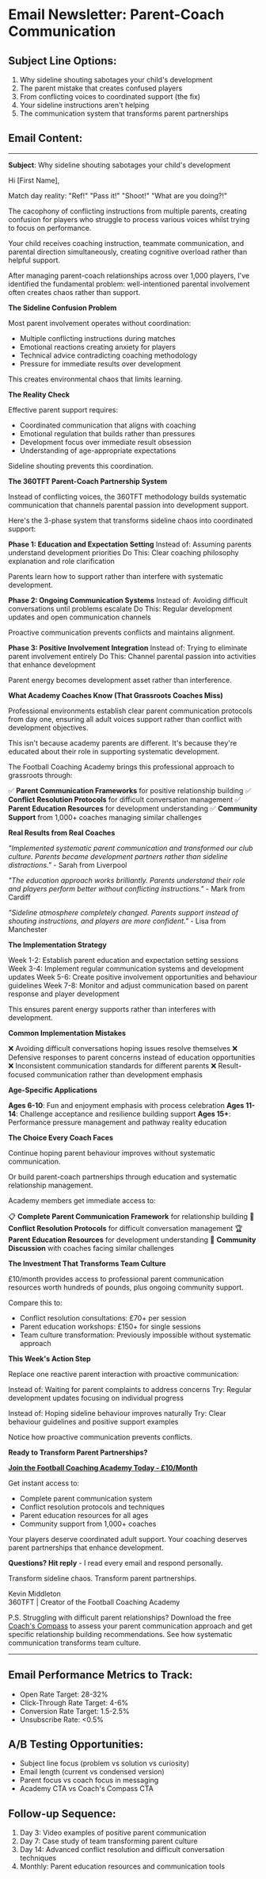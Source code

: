 # Email Newsletter: Parent-Coach Communication

## Subject Line Options:
1. Why sideline shouting sabotages your child's development
2. The parent mistake that creates confused players
3. From conflicting voices to coordinated support (the fix)
4. Your sideline instructions aren't helping
5. The communication system that transforms parent partnerships

## Email Content:

---

**Subject**: Why sideline shouting sabotages your child's development

Hi [First Name],

Match day reality: "Ref!" "Pass it!" "Shoot!" "What are you doing?!"

The cacophony of conflicting instructions from multiple parents, creating confusion for players who struggle to process various voices whilst trying to focus on performance.

Your child receives coaching instruction, teammate communication, and parental direction simultaneously, creating cognitive overload rather than helpful support.

After managing parent-coach relationships across over 1,000 players, I've identified the fundamental problem: well-intentioned parental involvement often creates chaos rather than support.

**The Sideline Confusion Problem**

Most parent involvement operates without coordination:
- Multiple conflicting instructions during matches
- Emotional reactions creating anxiety for players
- Technical advice contradicting coaching methodology
- Pressure for immediate results over development

This creates environmental chaos that limits learning.

**The Reality Check**

Effective parent support requires:
- Coordinated communication that aligns with coaching
- Emotional regulation that builds rather than pressures
- Development focus over immediate result obsession
- Understanding of age-appropriate expectations

Sideline shouting prevents this coordination.

**The 360TFT Parent-Coach Partnership System**

Instead of conflicting voices, the 360TFT methodology builds systematic communication that channels parental passion into development support.

Here's the 3-phase system that transforms sideline chaos into coordinated support:

**Phase 1: Education and Expectation Setting**
Instead of: Assuming parents understand development priorities
Do This: Clear coaching philosophy explanation and role clarification

Parents learn how to support rather than interfere with systematic development.

**Phase 2: Ongoing Communication Systems**
Instead of: Avoiding difficult conversations until problems escalate
Do This: Regular development updates and open communication channels

Proactive communication prevents conflicts and maintains alignment.

**Phase 3: Positive Involvement Integration**
Instead of: Trying to eliminate parent involvement entirely
Do This: Channel parental passion into activities that enhance development

Parent energy becomes development asset rather than interference.

**What Academy Coaches Know (That Grassroots Coaches Miss)**

Professional environments establish clear parent communication protocols from day one, ensuring all adult voices support rather than conflict with development objectives.

This isn't because academy parents are different. It's because they're educated about their role in supporting systematic development.

The Football Coaching Academy brings this professional approach to grassroots through:

✅ **Parent Communication Frameworks** for positive relationship building
✅ **Conflict Resolution Protocols** for difficult conversation management
✅ **Parent Education Resources** for development understanding
✅ **Community Support** from 1,000+ coaches managing similar challenges

**Real Results from Real Coaches**

*"Implemented systematic parent communication and transformed our club culture. Parents became development partners rather than sideline distractions."* - Sarah from Liverpool

*"The education approach works brilliantly. Parents understand their role and players perform better without conflicting instructions."* - Mark from Cardiff

*"Sideline atmosphere completely changed. Parents support instead of shouting instructions, and players are more confident."* - Lisa from Manchester

**The Implementation Strategy**

Week 1-2: Establish parent education and expectation setting sessions
Week 3-4: Implement regular communication systems and development updates
Week 5-6: Create positive involvement opportunities and behaviour guidelines
Week 7-8: Monitor and adjust communication based on parent response and player development

This ensures parent energy supports rather than interferes with development.

**Common Implementation Mistakes**

❌ Avoiding difficult conversations hoping issues resolve themselves
❌ Defensive responses to parent concerns instead of education opportunities
❌ Inconsistent communication standards for different parents
❌ Result-focused communication rather than development emphasis

**Age-Specific Applications**

**Ages 6-10**: Fun and enjoyment emphasis with process celebration
**Ages 11-14**: Challenge acceptance and resilience building support
**Ages 15+**: Performance pressure management and pathway reality education

**The Choice Every Coach Faces**

Continue hoping parent behaviour improves without systematic communication.

Or build parent-coach partnerships through education and systematic relationship management.

Academy members get immediate access to:

📋 **Complete Parent Communication Framework** for relationship building
🎯 **Conflict Resolution Protocols** for difficult conversation management
🏆 **Parent Education Resources** for development understanding
💬 **Community Discussion** with coaches facing similar challenges

**The Investment That Transforms Team Culture**

£10/month provides access to professional parent communication resources worth hundreds of pounds, plus ongoing community support.

Compare this to:
- Conflict resolution consultations: £70+ per session
- Parent education workshops: £150+ for single sessions
- Team culture transformation: Previously impossible without systematic approach

**This Week's Action Step**

Replace one reactive parent interaction with proactive communication:

Instead of: Waiting for parent complaints to address concerns
Try: Regular development updates focusing on individual progress

Instead of: Hoping sideline behaviour improves naturally
Try: Clear behaviour guidelines and positive support examples

Notice how proactive communication prevents conflicts.

**Ready to Transform Parent Partnerships?**

**[Join the Football Coaching Academy Today - £10/Month](https://www.skool.com/coachingacademy)**

Get instant access to:
- Complete parent communication system
- Conflict resolution protocols and techniques
- Parent education resources for all ages
- Community support from 1,000+ coaches

Your players deserve coordinated adult support. Your coaching deserves parent partnerships that enhance development.

**Questions? Hit reply** - I read every email and respond personally.

Transform sideline chaos. Transform parent partnerships.

Kevin Middleton  
360TFT | Creator of the Football Coaching Academy

P.S. Struggling with difficult parent relationships? Download the free [Coach's Compass](https://360tft.com/l/TheCoachCompass) to assess your parent communication approach and get specific relationship building recommendations. See how systematic communication transforms team culture.

---

## Email Performance Metrics to Track:
- Open Rate Target: 28-32%
- Click-Through Rate Target: 4-6%
- Conversion Rate Target: 1.5-2.5%
- Unsubscribe Rate: <0.5%

## A/B Testing Opportunities:
- Subject line focus (problem vs solution vs curiosity)
- Email length (current vs condensed version)
- Parent focus vs coach focus in messaging
- Academy CTA vs Coach's Compass CTA

## Follow-up Sequence:
1. Day 3: Video examples of positive parent communication
2. Day 7: Case study of team transforming parent culture
3. Day 14: Advanced conflict resolution and difficult conversation techniques
4. Monthly: Parent education resources and communication tools